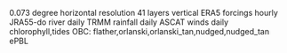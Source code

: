 0.073 degree horizontal resolution
41 layers vertical
ERA5 forcings hourly
JRA55-do river daily
TRMM rainfall daily
ASCAT winds daily
chlorophyll,tides
OBC: flather,orlanski,orlanski_tan,nudged,nudged_tan
ePBL
